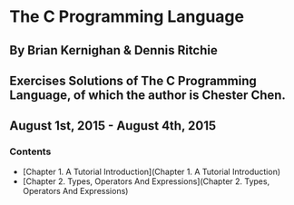 # The C Programming Language
## By Brian Kernighan & Dennis Ritchie
## Exercises Solutions of The C Programming Language, of which the author is Chester Chen. 
## August 1st, 2015 - August 4th, 2015

### Contents

- [Chapter 1. A Tutorial Introduction](Chapter 1. A Tutorial Introduction)
- [Chapter 2. Types, Operators And Expressions](Chapter 2. Types, Operators And Expressions)
